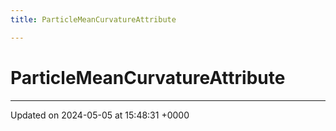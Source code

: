 ```yaml
---
title: ParticleMeanCurvatureAttribute

---
```


# ParticleMeanCurvatureAttribute





-------------------------------

Updated on 2024-05-05 at 15:48:31 +0000